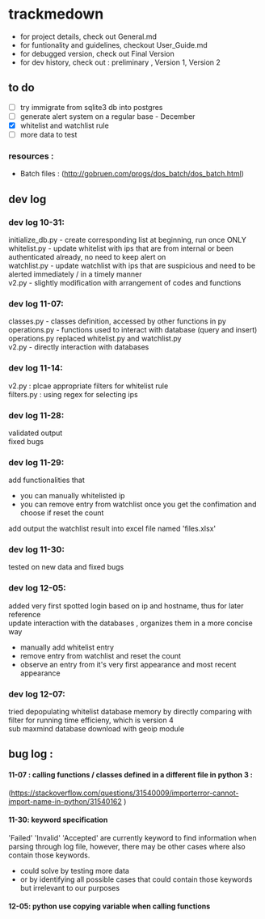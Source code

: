 # trackmedown

- for project details, check out General.md 
- for funtionality and guidelines, checkout User_Guide.md 
- for debugged version, check out Final Version 
- for dev history, check out : preliminary , Version 1, Version 2 

## to do 
- [ ] try immigrate from sqlite3 db into postgres
- [ ] generate alert system on a regular base - December 
- [x] whitelist and watchlist rule 
- [ ] more data to test 

### resources :
- Batch files : (http://gobruen.com/progs/dos_batch/dos_batch.html)

## dev log 
### dev log 10-31:
initialize_db.py - create corresponding list at beginning, run once ONLY <br/>
whitelist.py - update whitelist with ips that are from internal or been authenticated already, no need to keep alert on  <br/>
watchlist.py - update watchlist with ips that are suspicious and need to be alerted immediately / in a timely manner <br/>
v2.py - slightly modification with arrangement of codes and functions <br/>

### dev log 11-07:
classes.py - classes definition, accessed by other functions in py <br/>
operations.py - functions used to interact with database (query and insert) <br/>
operations.py replaced whitelist.py and watchlist.py <br/>
v2.py - directly interaction with databases <br/>

### dev log 11-14: 
v2.py : plcae appropriate filters for whitelist rule  <br/>
filters.py : using regex for selecting ips <br/>

### dev log 11-28:
validated output <br/>
fixed bugs <br/>

### dev log 11-29:
add functionalities that 
 - you can manually whitelisted ip 
 - you can remove entry from watchlist once you get the confimation and choose if reset the count <br/>
 
add output the watchlist result into excel file named 'files.xlsx' <br/>

### dev log 11-30:
tested on new data and fixed bugs 

### dev log 12-05:
added very first spotted login based on ip and hostname, thus for later reference <br/>
update interaction with the databases , organizes them in a more concise way 
 - manually add whitelist entry 
 - remove entry from watchlist and reset the count 
 - observe an entry from it's very first appearance and most recent appearance 
 
 ### dev log 12-07:
 tried depopulating whitelist database memory by directly comparing with filter for running time efficieny, which is version 4<br/>
 sub maxmind database download with geoip module <br/>

## bug log :
#### 11-07 : calling functions / classes defined in a different file in python 3 :
(https://stackoverflow.com/questions/31540009/importerror-cannot-import-name-in-python/31540162 )
#### 11-30: keyword specification 
'Failed' 'Invalid' 'Accepted' are currently keyword to find information when parsing through log file, however, there may be other cases where also contain those keywords. <br/>
 - could solve by testing more data 
 - or by identifying all possible cases that could contain those keywords but irrelevant to our purposes
 #### 12-05: python use copying variable when calling functions

